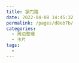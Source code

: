 ```yaml
---
title: 掌门路
date: 2022-04-08 14:45:32
permalink: /pages/d8eb7b/
categories:
  - 周边整理
  - 卡片
tags:
  - 
---
```

